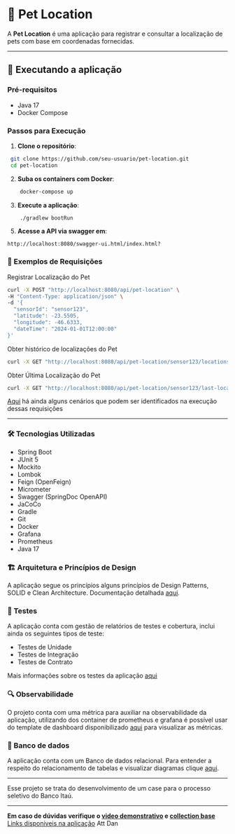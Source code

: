 
# 🐾 Pet Location 

A **Pet Location** é uma aplicação para registrar e consultar a localização de pets com base em coordenadas fornecidas. 

---

## 🚀 Executando a aplicação

### Pré-requisitos

-   Java 17
-   Docker Compose


### Passos para Execução

1.  **Clone o repositório**:

```bash
 git clone https://github.com/seu-usuario/pet-location.git
 cd pet-location
```

2.  **Suba os containers com Docker**:

```bash
    docker-compose up 
```

3.  **Execute a aplicação**:

```bash
    ./gradlew bootRun
``` 

5.  **Acesse a API via swagger em**:

```
http://localhost:8080/swagger-ui.html/index.html?
```

### 📝 Exemplos de Requisições

Registrar Localização do Pet


```bash
curl -X POST "http://localhost:8080/api/pet-location" \
-H "Content-Type: application/json" \
-d '{
  "sensorId": "sensor123",
  "latitude": -23.5505,
  "longitude": -46.6333,
  "dateTime": "2024-01-01T12:00:00"
}'
```
Obter histórico de localizações do Pet

```bash
curl -X GET "http://localhost:8080/api/pet-location/sensor123/locations"
```
Obter Última Localização do Pet


```bash
curl -X GET "http://localhost:8080/api/pet-location/sensor123/last-location"
```

[Aqui](docs/flows-and-scenarios.md) há ainda alguns cenários que podem ser identificados na execução dessas requisições 

---

### 🛠️ Tecnologias Utilizadas

- Spring Boot
- JUnit 5
- Mockito
- Lombok
- Feign (OpenFeign)
- Micrometer
- Swagger (SpringDoc OpenAPI)
- JaCoCo
- Gradle 
- Git
- Docker
- Grafana
- Prometheus
- Java 17


### 🏗️ Arquitetura e Princípios de Design

A aplicação segue os princípios alguns princípios de Design Patterns, SOLID e Clean Architecture.
Documentação detalhada [aqui](docs/architecture-and-principles.md).


### 🧪 Testes

A aplicação conta com gestão de relatórios de testes e cobertura, inclui ainda os seguintes tipos de teste:

- Testes de Unidade
- Testes de Integração
- Testes de Contrato

Mais informações sobre os testes da aplicação [aqui](docs/test.md)

### 🔍 Observabilidade

O projeto conta com uma métrica para auxiliar na observabilidade da aplicação, 
utilizando dos container de prometheus e grafana é possível usar do template de dashboard disponibilizado 
[aqui](src/main/resources/templates/dashboard_template.json) para visualizar as métricas.

### 🎲 Banco de dados
A aplicação conta com um Banco de dados relacional. Para entender a respeito do relacionamento de tabelas e visualizar 
diagramas clique [aqui](docs/database.md).

---

Esse projeto se trata do desenvolvimento de um case para o processo seletivo do Banco Itaú.

---

**Em caso de dúvidas verifique o [video demonstrativo]() e [collection base](src/main/resources/templates/PetLocation.postman_collection.json)**
<br>
[Links disponiveis na aplicação](docs/sumary-links.md) Att Dan


